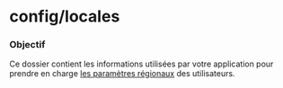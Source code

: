# config/locales
### Objectif
Ce dossier contient les informations utilisées par votre application pour prendre en charge [les paramètres régionaux](https://fr.wikipedia.org/wiki/Param%C3%A8tres_r%C3%A9gionaux) des utilisateurs.



<docmeta name="displayName" value="locales">

